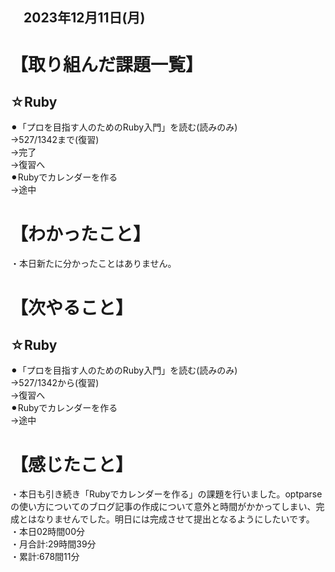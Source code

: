 ## 　2023年12月11日(月)
# 【取り組んだ課題一覧】
## ☆Ruby
⚫︎「プロを目指す人のためのRuby入門」を読む(読みのみ)<br>
→527/1342まで(復習)<br>
→完了<br>
→復習へ<br>
⚫︎Rubyでカレンダーを作る<br>
→途中<br>
# 【わかったこと】
・本日新たに分かったことはありません。<br>
# 【次やること】
## ☆Ruby
⚫︎「プロを目指す人のためのRuby入門」を読む(読みのみ)<br>
→527/1342から(復習)<br>
→復習へ<br>
⚫︎Rubyでカレンダーを作る<br>
→途中<br>
# 【感じたこと】
・本日も引き続き「Rubyでカレンダーを作る」の課題を行いました。optparseの使い方についてのブログ記事の作成について意外と時間がかかってしまい、完成とはなりませんでした。明日には完成させて提出となるようにしたいです。<br>
・本日02時間00分<br>
・月合計:29時間39分<br>
・累計:678間11分<br>
